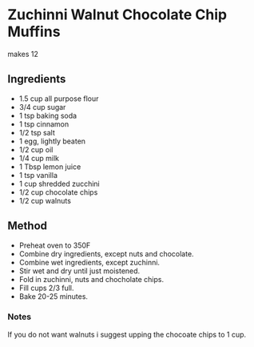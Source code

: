 # Zuchinni Walnut Chocolate Chip Muffins

makes 12

## Ingredients

- 1.5 cup all purpose flour
- 3/4 cup sugar
- 1 tsp baking soda
- 1 tsp cinnamon
- 1/2 tsp salt
- 1 egg, lightly beaten
- 1/2 cup oil
- 1/4 cup milk
- 1 Tbsp lemon juice
- 1 tsp vanilla
- 1 cup shredded zucchini
- 1/2 cup chocolate chips
- 1/2 cup walnuts

## Method

- Preheat oven to 350F
- Combine dry ingredients, except nuts and chocolate.
- Combine wet ingredients, except zuchinni.
- Stir wet and dry until just moistened.
- Fold in zuchinni, nuts and chocholate chips.
- Fill cups 2/3 full.
- Bake 20-25 minutes.

### Notes

If you do not want walnuts i suggest upping the chocoate chips to 1 cup.
